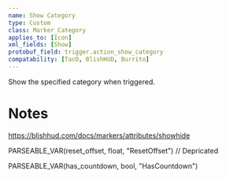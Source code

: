 ```yaml
---
name: Show Category
type: Custom
class: Marker_Category
applies_to: [Icon]
xml_fields: [Show]
protobuf_field: trigger.action_show_category
compatability: [TacO, BlishHUD, Burrito]
---
```

Show the specified category when triggered.

Notes
=====

https://blishhud.com/docs/markers/attributes/showhide





PARSEABLE_VAR(reset_offset, float, "ResetOffset") // Depricated

PARSEABLE_VAR(has_countdown, bool, "HasCountdown")